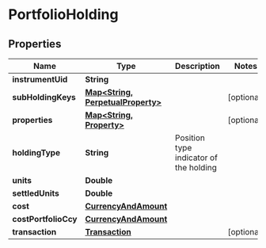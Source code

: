 

# PortfolioHolding

## Properties

Name | Type | Description | Notes
------------ | ------------- | ------------- | -------------
**instrumentUid** | **String** |  | 
**subHoldingKeys** | [**Map&lt;String, PerpetualProperty&gt;**](PerpetualProperty.md) |  |  [optional]
**properties** | [**Map&lt;String, Property&gt;**](Property.md) |  |  [optional]
**holdingType** | **String** | Position type indicator of the holding | 
**units** | **Double** |  | 
**settledUnits** | **Double** |  | 
**cost** | [**CurrencyAndAmount**](CurrencyAndAmount.md) |  | 
**costPortfolioCcy** | [**CurrencyAndAmount**](CurrencyAndAmount.md) |  | 
**transaction** | [**Transaction**](Transaction.md) |  |  [optional]



